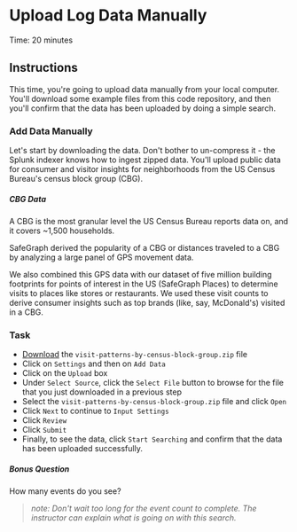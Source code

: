 # Upload Log Data Manually
Time: 20 minutes

## Instructions
This time, you're going to upload data manually from your local computer. You'll download some example files from this code repository, and then you'll confirm that the data has been uploaded by doing a simple search.

### Add Data Manually
Let's start by downloading the data. Don't bother to un-compress it - the Splunk indexer knows how to ingest zipped data. You'll upload public data for consumer and visitor insights for neighborhoods from the US Census Bureau's census block group (CBG).

##### CBG Data
A CBG is the most granular level the US Census Bureau reports data on, and it covers ~1,500 households.

SafeGraph derived the popularity of a CBG or distances traveled to a CBG by analyzing a large panel of GPS movement data.

We also combined this GPS data with our dataset of five million building footprints for points of interest in the US (SafeGraph Places) to determine visits to places like stores or restaurants. We used these visit counts to derive consumer insights such as top brands (like, say, McDonald's) visited in a CBG.

### Task

- [Download](../data/visit-patterns-by-census-block-group.zip) the `visit-patterns-by-census-block-group.zip` file
- Click on `Settings` and then on `Add Data`
- Click on the `Upload` box 
- Under `Select Source`, click the `Select File` button to browse for the file that you just downloaded in a previous step
- Select the `visit-patterns-by-census-block-group.zip` file and click `Open`
- Click `Next` to continue to `Input Settings`
- Click `Review`
- Click `Submit` 
- Finally, to see the data, click `Start Searching` and confirm that the data has been uploaded successfully.

##### Bonus Question

How many events do you see?

> _note: Don't wait too long for the event count to complete. The instructor can explain what is going on with this search._
